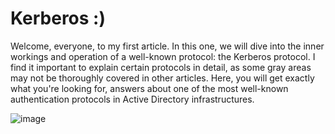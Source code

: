 # Kerberos :)

Welcome, everyone, to my first article. In this one, we will dive into the inner workings and operation of a well-known protocol: the Kerberos protocol. I find it important to explain certain protocols in detail, as some gray areas may not be thoroughly covered in other articles. Here, you will get exactly what you're looking for, answers about one of the most well-known authentication protocols in Active Directory infrastructures.

![image](https://github.com/user-attachments/assets/ae22083e-9c2b-4b71-8641-ee9471d71325)

